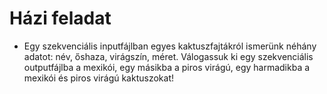 # Házi feladat
- Egy szekvenciális inputfájlban egyes kaktuszfajtákról ismerünk néhány adatot: név, őshaza, virágszín, méret. Válogassuk ki egy szekvenciális outputfájlba a mexikói, egy másikba a piros virágú, egy harmadikba a mexikói és piros virágú kaktuszokat!